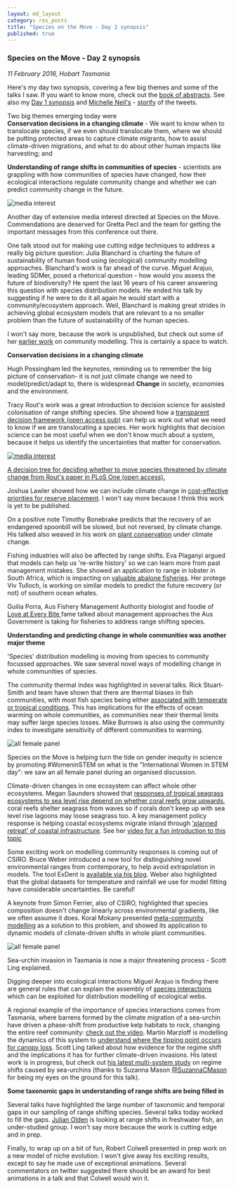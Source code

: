 ```yaml
---
layout: md_layout
category: res_posts
title: "Species on the Move - Day 2 synopsis"
published: true  
---
```



### Species on the Move - Day 2 synopsis

*11 February 2016, Hobart Tasmania*

Here's my day two synopsis, covering a few big themes and some of the talks I saw. If you want to know more, check out the [book of abstracts](http://www.speciesonthemove.com/provisional-program). See also my [Day 1 synopsis](http://www.seascapemodels.org/res_posts/2016/02/10/SoTM_day1_synopsis.html) and [Michelle Neil's](https://twitter.com/michelle_neil) -  [storify](https://storify.com/michelle_neil/citscioz-conference-2015-day-1) of the tweets.

Two big themes emerging today were  
**Conservation decisions in a changing climate** - We want to know when to translocate species, if we even should translocate them, where we should be putting protected areas to capture climate migrants, how to assist climate-driven migrations, and what to do about other human impacts like harvesting; and  

**Understanding of range shifts in communities of species** - scientists are grappling with how communities of species have changed, how their ecological interactions regulate community change and whether we can predict community change in the future.  


<div class = "image_caption">
<img src ="/Images/greenpcpic.png" alt="media interest" class="image_float"/>
<p>
Another day of extensive media interest directed at Species on the Move. Commendations are deserved for Gretta Pecl and the team for getting the important messages from this conference out there.
</p>
</div>

One talk stood out for making use cutting edge techniques to address a really big picture question: Julia Blanchard is charting the future of sustainability of human food using (ecological) community modelling approaches. Blanchard's work is far ahead of the curve. Miguel Arajuo, leading SDMer, posed a rhetorical question - how would you assess the future of biodiversity? He spent the last 16 years of his career answering this question with species distribution models. He ended his talk by suggesting if he were to do it all again he would start with a community/ecosystem approach. Well, Blanchard is making great strides in achieving global ecosystem models that are relevant to a no smaller problem than the future of sustainability of the human species.

I won't say more, because the work is unpublished, but check out some of her [earlier work](https://scholar.google.com.au/citations?user=G7z9Td4AAAAJ&hl=en&oi=ao) on community modelling. This is certainly a space to watch.

**Conservation decisions in a changing climate**  

Hugh Possingham led the keynotes, reminding us to remember the big picture of conservation- it is not just climate change we need to model/predict/adapt to, there is widespread **Change** in society, economies and the environment.

Tracy Rout's work was a great introduction to decision science for assisted colonisation of range shifting species. She showed how a [transparent decision framework (open access pub)](http://journals.plos.org/plosone/article?id=10.1371/journal.pone.0075814) can help us work out what we need to know if we are translocating a species. Her work highlights that decision science can be most useful when we don't know much about a system, because it helps us identify the uncertainties that matter for conservation.

<div class = "image_caption">
 <a href="http://journals.plos.org/plosone/article?id=10.1371/journal.pone.0075814"><img src ="http://journals.plos.org/plosone/article/figure/image?size=medium&id=info:doi/10.1371/journal.pone.0075814.g001
" alt="media interest" class="image_float"/></a>
<p>
<a href="http://journals.plos.org/plosone/article?id=10.1371/journal.pone.0075814">A  decision tree for deciding whether to move species threatened by climate change from Rout's paper in PLoS One (open access).</a>
</p>
</div>

Joshua Lawler showed how we can include climate change in [cost-effective priorities for reserve placement](http://onlinelibrary.wiley.com/doi/10.1111/j.1461-0248.2012.01847.x/full). I won't say more because I think this work is yet to be published.

On a positive note Timothy Bonebrake predicts that the recovery of an endangered spoonbill will be slowed, but not reversed, by climate change. His talked also weaved in his work on  [plant conservation](http://onlinelibrary.wiley.com/doi/10.1111/cobi.12253/abstract?userIsAuthenticated=false&deniedAccessCustomisedMessage=) under climate change.

Fishing industries will also be affected by range shifts. Eva Plaganyi argued that models can help us 're-write history' so we can learn more from past management mistakes. She showed an application to range in lobster in South Africa, which is impacting on [valuable abalone fisheries](http://www.sciencedirect.com/science/article/pii/S0304380013005401). Her protege Viv Tulloch, is working on similar models to predict the future recovery (or not) of southern ocean whales.  

Guilia Porra, Aus Fishery Management Authority biologist and foodie of [Love at Every Bite ](http://www.loveateverybite.com/blog/) fame talked about management approaches the Aus Government is taking for fisheries to address range shifting species.

**Understanding and predicting change in whole communities was another major theme**  

'Species' distribution modelling is moving from species to community focussed approaches. We saw several novel ways of modelling change in whole communities of species.

The community thermal index was highlighted in several talks. Rick Stuart-Smith and team have shown that there are thermal biases in fish communities, with most fish species being either [associated with temperate or tropical conditions](http://www.nature.com/nature/journal/v528/n7580/full/nature16144.html). This has implications for the effects of ocean warming on whole communities, as communities near their thermal limits may suffer large species losses. Mike Burrows is also using the community index to investigate sensitivity of different communities to warming.  
<div class = "image_caption">
<img src ="/Images/allfemalepanel.png" alt="all female panel" class="image_float"/>
<p>
Species on the Move is helping turn the tide on gender inequity in science by promoting #WomeninSTEM on what is the "International Women in STEM day": we saw an all female panel during an organised discussion.  </p>
</div>

Climate-driven changes in one ecosystem can affect whole other ecosystems. Megan Saunders showed that [responses of tropical seagrass ecosystems to sea level rise depend on whether coral reefs grow upwards](http://www.nature.com/nclimate/journal/v4/n8/abs/nclimate2274.html), coral reefs shelter seagrass from waves so if corals don't keep up with sea level rise lagoons may loose seagrass too. A key management policy response is helping coastal ecosystems migrate inland through ['planned retreat' of coastal infrastructure](http://onlinelibrary.wiley.com/doi/10.1111/gcb.12218/full). See her [video for a fun introduction to this topic](http://www.thinkable.org/submission_entries/1xr1bmJm)

Some exciting work on modelling community responses is coming out of CSIRO. Bruce Weber introduced a new tool for distinguishing novel environmental ranges from contemporary, to help avoid extrapolation in models. The tool ExDent is [available via his  blog](http://ecosystemchangeecology.org/2014/04/21/exdet-an-extrapolation-detection-tool-for-the-modelling-of-species-distributions/). Weber also highlighted that the global datasets for temperature and rainfall we use for model fitting have considerable uncertainties. Be careful!

A keynote from Simon Ferrier, also of CSIRO, highlighted that species composition doesn't change linearly across environmental gradients, like we often assume it does. Koral Mokany presented [meta-community modelling](http://onlinelibrary.wiley.com/doi/10.1111/j.1365-2486.2012.02760.x/full) as a solution to this problem, and showed its application to dynamic models of climate-driven shifts in whole plant communities.

<div class = "image_caption">
<img src ="/Images/seaurchinstweet.png" alt="all female panel" class="image_float"/>
<p>
Sea-urchin invasion in Tasmania is now a major threatening process - Scott Ling explained. </p>
</div>

Digging deeper into ecological interactions Miguel Arajuo is finding there are general rules that can explain the assembly of [species interactions](http://onlinelibrary.wiley.com/doi/10.1111/j.1600-0587.2013.00643.x/full) which can be exploited for distribution modelling of ecological webs.

A regional example of the importance of species interactions comes from Tasmania, where barrens formed by the climate migration of a sea-urchin have driven a phase-shift from productive kelp habitats to rock, changing the entire reef community: [check out the video](http://www.thinkable.org/submission_entries/XJw4R5xe). Martin Marzloff is modelling the dynamics of this system to [understand where the tipping point occurs for canopy loss](http://link.springer.com/article/10.1007/s10021-015-9913-6). Scott Ling talked about how evidence for the regime shift and the implications it has for further climate-driven invasions. His latest work is in progress, but check out [his latest multi-system study](http://rstb.royalsocietypublishing.org/content/370/1659/20130269.short) on regime shifts caused by sea-urchins (thanks to Suzanna Mason [@SuzannaCMason](https://twitter.com/suzannacmason) for being my eyes on the ground for this talk).   


**Some taxonomic gaps in understanding of range shifts are being filled in**

Several talks have highlighted the large number of taxonomic and temporal gaps in our sampling of range shifting species. Several talks today worked to fill the gaps. [Julian Olden](https://twitter.com/oldenfish) is looking at range shifts in freshwater fish, an under-studied group. I won't say more because the work is cutting edge and in prep.

Finally, to wrap up on a bit of fun, Robert Colwell presented in prep work on a new model of niche evolution. I won't give away his exciting results, except to say he made use of exceptional animations. Several commentators on twitter suggested there should be an award for best animations in a talk and that Colwell would win it.
